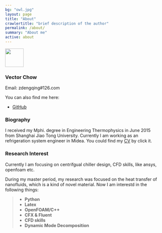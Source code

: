 ```yaml
---
bg: "owl.jpg"
layout: page
title: "About"
crawlertitle: "brief description of the author"
permalink: /about/
summary: "About me"
active: about
---
```


<img name='name_cn' style="width=80px; height:60px;"  src="{{ site.images }}/name_cn.png" />

### Vector Chow

Email: zdengqing#126.com

You can also find me here:

- [GitHub](https://github.com/freevector)

### Biography

I received my Mphi. degree in Engineering Thermophysics in June 2015 from Shanghai Jiao Tong University. Currently I am working as an refrigeration system engineer in Midea. You could find my [CV](https://github.com/freevector/freevector.github.io/blob/master/CV_ZHOU.pdf)  by click it.
### Research Interest

Currently I am focusing on centrifgual chiller design, CFD skills, like ansys, openfoam etc.

During my master period, my research was focused on the heat transfer of nanofluids, which is a kind of novel material. Now I am interestd in the following things:

>* **Python**
>* **Latex**
>* **OpenFOAM/C++**
>* **CFX & Fluent**
>* **CFD skills**
>* **Dynamic Mode Decomposition**
 
